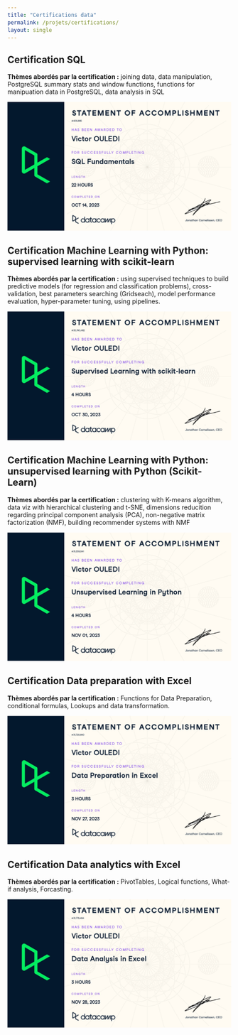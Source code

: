 ```yaml
---
title: "Certifications data"
permalink: /projets/certifications/
layout: single
---
```



## Certification SQL 

**Thèmes abordés par la certification :** joining data, data manipulation, PostgreSQL summary stats and window functions, functions for manipuation data in PostgreSQL, data analysis in SQL

![](../asset/certification_data/certificat_SQL_fundamentals.jpg)


## Certification Machine Learning with Python: supervised learning with scikit-learn

**Thèmes abordés par la certification :** using supervised techniques to build predictive models (for regression and classification problems), cross-validation, best parameters searching (Gridseach), model performance evaluation, hyper-parameter tuning, using pipelines.

![](../asset/certification_data/Supervised_Learning_with_sickit_learn.jpg)

## Certification Machine Learning with Python: unsupervised learning with Python (Scikit-Learn)

**Thèmes abordés par la certification :** clustering with K-means algorithm, data viz  with hierarchical clustering and t-SNE, dimensions reducition regarding principal component analysis (PCA), non-negative matrix factorization (NMF), building recommender systems with NMF

![](../asset/certification_data/unsupervised_learning.jpg)

## Certification Data preparation with Excel 

**Thèmes abordés par la certification :** Functions for Data Preparation, conditional formulas, Lookups and data transformation.

![](../asset/certification_data/Data_prep_with_excel_certificate.jpg)

## Certification Data analytics with Excel 

**Thèmes abordés par la certification :** PivotTables, Logical functions, What-if analysis, Forcasting.

![](../asset/certification_data/Data_anlysis_with_excel.jpg)
